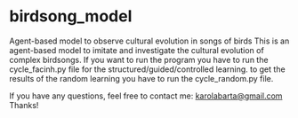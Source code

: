 # birdsong_model
Agent-based model to observe cultural evolution in songs of birds
This is an agent-based model to imitate and investigate the cultural evolution of complex birdsongs.
If you want to run the program you have to run the cycle_facinh.py file for the structured/guided/controlled learning.
to get the results of the random learning you have to run the cycle_random.py file.

If you have any questions, feel free to contact me: karolabarta@gmail.com
Thanks!
